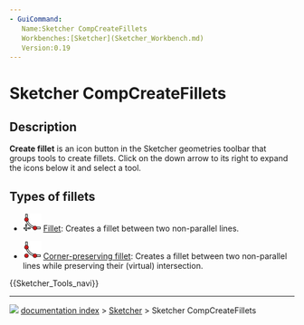 ```yaml
---
- GuiCommand:
   Name:Sketcher CompCreateFillets
   Workbenches:[Sketcher](Sketcher_Workbench.md)
   Version:0.19
---
```


# Sketcher CompCreateFillets

## Description

**Create fillet** is an icon button in the Sketcher geometries toolbar that groups tools to create fillets. Click on the down arrow to its right to expand the icons below it and select a tool.

## Types of fillets 

-   <img alt="" src=images/Sketcher_CreateFillet.svg  style="width:32px;"> [Fillet](Sketcher_CreateFillet.md): Creates a fillet between two non-parallel lines.

-   <img alt="" src=images/Sketcher_CreatePointFillet.svg  style="width:32px;"> [Corner-preserving fillet](Sketcher_CreatePointFillet.md): Creates a fillet between two non-parallel lines while preserving their (virtual) intersection.




 {{Sketcher_Tools_navi}}



---
![](images/Right_arrow.png) [documentation index](../README.md) > [Sketcher](Sketcher_Workbench.md) > Sketcher CompCreateFillets

